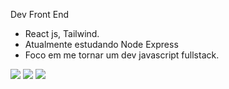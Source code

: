 Dev Front End 

- React js, Tailwind.
- Atualmente estudando Node Express
- Foco em me tornar um dev javascript fullstack.


<img src="https://cdn.jsdelivr.net/gh/devicons/devicon@latest/icons/react/react-original.svg" />         
<img src="https://cdn.jsdelivr.net/gh/devicons/devicon@latest/icons/tailwindcss/tailwindcss-original.svg" />        
<img src="https://cdn.jsdelivr.net/gh/devicons/devicon@latest/icons/nodejs/nodejs-original.svg" />
          
          
          
          
          

